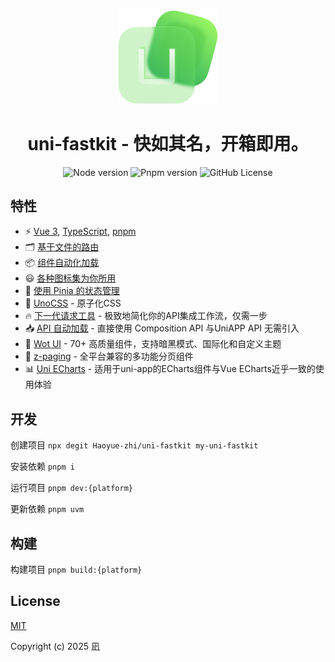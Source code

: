 <p align="center">
    <img width="160" src="./src/static/logo.png">
</p>

<h1 align="center">
  uni-fastkit -  快如其名，开箱即用。
</h1>

<div align="center">

![Node version](https://img.shields.io/badge/node-%3E%3D20-%235FA04E?logo=nodedotjs)
![Pnpm version](https://img.shields.io/badge/pnpm-%3E%3D9.12.0-%23F69220?logo=pnpm)
![GitHub License](https://img.shields.io/github/license/feige996/unibest)

</div>

## 特性

- ⚡️ [Vue 3](https://vuejs.org/), [TypeScript](https://www.typescriptlang.org/docs/), [pnpm](https://pnpm.io/)
- 🗂 [基于文件的路由](https://github.com/uni-helper/vite-plugin-uni-pages)
- 📦 [组件自动化加载](https://github.com/uni-helper/vite-plugin-uni-components)
- 😃 [各种图标集为你所用](https://icon-sets.iconify.design/)
- 🍍 [使用 Pinia 的状态管理](https://github.com/vuejs/pinia)
- 🎨 [UnoCSS](https://unocss.dev/) - 原子化CSS
- 🔥 [下一代请求工具](https://alova.js.org/zh-CN/) - 极致地简化你的API集成工作流，仅需一步
- 📥 [API 自动加载](https://github.com/antfu/unplugin-auto-import) - 直接使用 Composition API 与UniAPP API 无需引入
- 🚀 [Wot UI](https://wot-design-uni.cn/) - 70+ 高质量组件，支持暗黑模式、国际化和自定义主题
- 📖 [z-paging](https://z-paging.zxlee.cn/start/intro.html) - 全平台兼容的多功能分页组件
- 📊 [Uni ECharts](https://uni-echarts.xiaohe.ink/) - 适用于uni-app的ECharts组件与Vue ECharts近乎一致的使用体验

## 开发

创建项目 `npx degit Haoyue-zhi/uni-fastkit my-uni-fastkit`

安装依赖 `pnpm i`

运行项目 `pnpm dev:{platform}`

更新依赖 `pnpm uvm`

## 构建

构建项目 `pnpm build:{platform}`

## License

[MIT](https://opensource.org/licenses/MIT)

Copyright (c) 2025 凪

